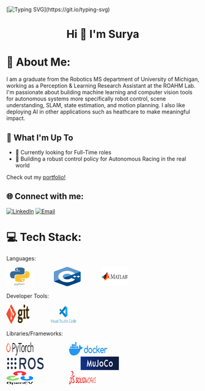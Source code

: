 [![Typing SVG](https://readme-typing-svg.herokuapp.com?font=Courier+new&color=%23808080&size=40&width=800&duration=6969&lines=Welcome+to+my+profile!)](https://git.io/typing-svg)

<h1 align="center">Hi 👋 I'm Surya</h1>

# 💫 About Me:
I am a graduate from the Robotics MS department of University of Michigan, working as a Perception & Learning Research Assistant at the ROAHM Lab. I'm passionate about building machine learning and computer vision tools for autonomous systems more specifically robot control, scene understanding, SLAM, state estimation, and motion planning. I also like deploying AI in other applications such as heathcare to make meaningful impact.

## 🚀 What I'm Up To

- 🤔 Currently looking for Full-Time roles
- 🤖 Building a robust control policy for Autonomous Racing in the real world

Check out my [portfolio!](https://spsingh37.github.io/)

## 🌐 Connect with me:
[![LinkedIn](https://img.shields.io/badge/LinkedIn-%230077B5.svg?logo=linkedin&logoColor=white)](https://www.linkedin.com/in/spsingh37/)
[![Email](https://img.shields.io/badge/Email-suryasin@umich.edu-blue?style=flat-square&logo=gmail)](mailto:suryasin@umich.edu)

# 💻 Tech Stack:

Languages:
<p align="left">
  <img src="https://github.com/spsingh37/spsingh37/blob/main/python-logo.png" alt="Python" height="50" width="70" style="display: inline; margin-right: 50px;"/>
  <img src="https://github.com/spsingh37/spsingh37/blob/main/cpp_logo.png" alt="C++" height="50" width="70" style="display: inline; margin-right: 50px;"/>
  <img src="https://github.com/spsingh37/spsingh37/blob/main/MATLAB-logo.png" alt="MATLAB" height="50" width="70" style="display: inline; margin-right: 50px;"/>
</p>

Developer Tools:
<p align="left">
  <img src="https://github.com/spsingh37/spsingh37/blob/main/git-logo.png" alt="Git" height="50" width="60" style="display: inline; margin-right: 50px;"/>
  <img src="https://github.com/spsingh37/spsingh37/blob/main/vscode-logo.png" alt="Visual Studio Code" height="50" width="70" style="display: inline; margin-right: 50px;"/>
</p>

Libraries/Frameworks:
<p align="left">
  <img src="https://github.com/spsingh37/spsingh37/blob/main/PyTorch_logo_black.svg.png" alt="PyTorch" height="35" width="70" style="display: inline; margin-right: 90px;"/>
  <img src="https://github.com/spsingh37/spsingh37/blob/main/docker-logo.png" alt="Docker" width="100" height="35" width="70" style="display: inline; margin-right: 90px;"/>
  <img src="https://github.com/spsingh37/spsingh37/blob/main/ros-logo.png" alt="ROS" width="100" height="35" width="70" style="display: inline; margin-right: 90px;"/>
  <img src="https://github.com/spsingh37/spsingh37/blob/main/mujoco-logo.jfif" alt="MuJoCo" width="100" height="35" width="70" style="display: inline; margin-right: 90px;"/>
  <img src="https://github.com/spsingh37/spsingh37/blob/main/OpenCV_logo_black.png" alt="OpenCV" height="35" width="70" style="display: inline; margin-right: 90px;"/>
  <img src="https://github.com/spsingh37/spsingh37/blob/main/solidworks-logo.png" alt="SolidWorks" height="35" width="70" style="display: inline; margin-right: 90px;"/>
</p>
